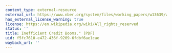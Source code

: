 ```yaml
---
content_type: external-resource
external_url: https://www.nber.org/system/files/working_papers/w13639/w13639.pdf
has_external_license_warning: true
license: https://en.wikipedia.org/wiki/All_rights_reserved
status: ''
title: Inefficient Credit Booms." (PDF)
uid: f5fc7610-e472-436f-9209-6fdbf6ae1cae
wayback_url: ''
---
```

